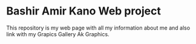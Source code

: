 #  Bashir Amir Kano Web project

<p>This repository is my web page with all my information about me and also link with my Grapics Gallery Ak Graphics.</p>
